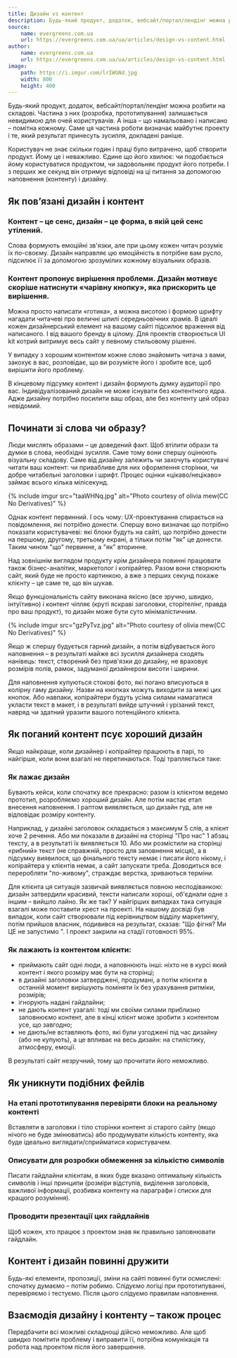 ```yaml
---
title: Дизайн vs контент
description: Будь-який продукт, додаток, вебсайт/портал/лендінг можна розбити на складові. Частина з них (розробка, прототипування) залишається невидимою для очей користувачів.
source:
    name: evergreens.com.ua
    url: https://evergreens.com.ua/ua/articles/design-vs-content.html
author:
    name: evergreens.com.ua
    url: https://evergreens.com.ua/ua/articles/design-vs-content.html
image:
    path: https://i.imgur.com/lrIWGNd.jpg
    width: 800
    height: 400
---
```


Будь-який продукт, додаток, вебсайт/портал/лендінг можна розбити на складові. Частина з них (розробка, прототипування)
залишається невидимою для очей користувачів. А інша – що намальовано і написано – помітна кожному. Саме ця частина роботи
визначає майбутнє проекту і те, який результат принесуть зусилля, докладені раніше.

Користувач не знає скільки годин і праці було витрачено, щоб створити продукт. Йому це і неважливо. Єдине що його хвилює:
чи подобається йому користуватися продуктом, чи задовольняє продукт його потреби. І з перших же секунд він отримує
відповіді на ці питання за допомогою наповнення (контенту) і дизайну.

## Як пов’язані дизайн і контент

### Контент – це сенс, дизайн – це форма, в якій цей сенс утілений.

Слова формують емоційні зв'язки, але при цьому кожен читач розуміє їх по-своєму. Дизайн направляє цю емоційність в потрібне
вам русло, підсилює її за допомогою зрозумілих кожному візуальних образів.

### Контент пропонує вирішення проблеми. Дизайн мотивує скоріше натиснути «чарівну кнопку», яка прискорить це вирішення.

Можна просто написати «готика», а можна висотою і формою шрифту нагадати читачеві про величні шпилі середньовічних храмів.
В ідеалі кожен дизайнерський елемент на вашому сайті підсилює враження від написаного. І від вашого бренду в цілому.
Для проектів створюється UI kit котрий витримує весь сайт у певному стильовому рішенні.

У випадку з хорошим контентом кожне слово знайомить читача з вами, закохує в вас, розповідає, що ви розумієте його і зробите
все, щоб вирішити його проблему.

В кінцевому підсумку контент і дизайн формують думку аудиторії про вас. Індивідуалізований дизайн не може існувати без
контентного ядра. Адже дизайну потрібно посилити ваш образ, але без контенту цей образ невідомий.

## Починати зі слова чи образу?

Люди мислять образами – це доведений факт. Щоб втілити образи та думки в слова, необхідні зусилля. Саме тому вони спершу
оцінюють візуальну складову. Саме від дизайну залежить чи захочуть користувачі читати ваш контент: чи привабливе для них
оформлення сторінки, чи добре читабельні заголовки і шрифт. Процес оцінки «цікаво/нецікаво» займає всього кілька мілісекунд.

{% include imgur src="taaWHNq.jpg" alt="Photo courtesy of olivia mew(CC No Derivatives)" %}

Однак контент первинний. І ось чому: UX-проектування спирається на повідомлення, які потрібно донести. Спершу воно визначає
що потрібно показати користувачеві: які блоки будуть на сайті, що потрібно донести на першому, другому, третьому екрані,
а тільки потім "як" це донести. Таким чином "що" первинне, а "як" вторинне.

Над зовнішнім виглядом продукту крім дизайнера повинні працювати також бізнес-аналітик, маркетолог і копірайтер. Разом вони
створюють сайт, який буде не просто картинкою, а вже з перших секунд покаже клієнту – це саме те, що він шукав.

Якщо функціональність сайту виконана якісно (все зручно, швидко, інтуїтивно) і контент чіпляє (круті яскраві заголовки,
сторітелінг, правда про ваш продукт), то дизайн може бути суто мінімалістичним.

{% include imgur src="gzPyTvz.jpg" alt="Photo courtesy of olivia mew(CC No Derivatives)" %}

Якщо ж спершу будується гарний дизайн, а потім відбувається його наповнення – в результаті майже всі зусилля дизайнера
сходять нанівець: текст, створений без прив'язки до дизайну, не враховує розмірів полів, рамок, задуманої дизайнером
висоти і ширини.

Для наповнення купуються стокові фото, які погано вписуються в колірну гаму дизайну. Назви на кнопках можуть виходити за
межі цих кнопок. Або навпаки, копірайтери будуть усіма силами намагатися укласти текст в макет, і в результаті вийде
штучний і урізаний текст, навряд чи здатний уразити вашого потенційного клієнта.

## Як поганий контент псує хороший дизайн

Якщо найкраще, коли дизайнер і копірайтер працюють в парі, то найгірше, коли вони взагалі не перетинаються.
Тоді трапляється таке:

### Як лажає дизайн

Бувають кейси, коли спочатку все прекрасно: разом із клієнтом ведемо прототип, розробляємо хороший дизайн. Але потім
настає етап внесення наповнення. І раптом виявляється, що дизайн гуд, але не відповідає розміру контенту.

Наприклад, у дизайні заголовок складається з максимум 5 слів, а клієнт хоче 2 речення. Або ми показали в дизайні на
сторінці "Про нас" 1 абзац тексту, а в результаті їх виявляється 10. Або ми розмістили на сторінці «рибний» текст
(не справжній, просто для заповнення місця), а в підсумку виявилося, що фінального тексту немає і писати його нікому,
і копірайтера у клієнтів немає, а сайт запускати треба. Доводиться все переробляти "по-живому", страждає верстка,
зриваються терміни.

Для клієнта ця ситуація зазвичай виявляється повною несподіванкою: дизайн затвердили красивий, тексти написали хороші,
об'єднали одне з іншим – вийшло лайно. Як же так? У найгірших випадках така ситуація взагалі може поставити хрест на
проекті. На нашому досвіді був випадок, коли сайт створювали під керівництвом відділу маркетингу, потім прийшов власник,
подивився на результат, сказав: "Що фігня? Ми ЦЕ не запустимо ". І проект закрили на стадії готовності 95%.

### Як лажають із контентом клієнти:

- приймають сайт одні люди, а наповнюють інші: ніхто не в курсі який контент і якого розміру має бути на сторінці;
- в дизайні заголовки затверджені, продумані, а потім клієнти в останній момент вирішують поміняти їх без урахування
ритміки, розмірів;
- ігнорують надані гайдлайни;
- не дають контент узагалі: тоді ми своїми силами приблизно заповнюємо контент, але в кінці клієнт може зробити з контентом
усе, що завгодно;
- не дають/не вставляють фото, які були узгоджені під час дизайну (або не купують), а це впливає на весь дизайн: на
стилістику, атмосферу, емоції.

В результаті сайт незручний, тому що прочитати його неможливо.

## Як уникнути подібних фейлів

###  На етапі прототипування перевіряти блоки на реальному контенті

Вставляти в заголовки і тіло сторінки контент зі старого сайту (якщо нічого не буде змінюватись) або продумувати кількість
контенту, яка буде ідеально виглядати/сприйматися користувачем.

### Описувати для розробки обмеження за кількістю символів

Писати гайдлайни клієнтам, в яких буде вказано оптимальну кількість символів і інші принципи (розміри відступів, виділення
заголовків, важливої інформації, розбивка контенту на параграфи і списки для кращого розуміння).

### Проводити презентації цих гайдлайнів

Щоб кожен, хто працює з проектом знав як правильно заповнювати гайдлайн.

## Контент і дизайн повинні дружити

Будь-які елементи, пропозиції, зміни на сайті повинні бути осмислені: спочатку думаємо – потім робимо. Слідуємо логіці при
прототипуванні, перевіряємо і тестуємо. Після цього слідуємо правилам наповнення.

## Взаємодія дизайну і контенту – також процес

Передбачити всі можливі складнощі дійсно неможливо. Але щоб швидко помітити проблему і виправити її, потрібна комунікація
та робота над проектом після його завершення.
